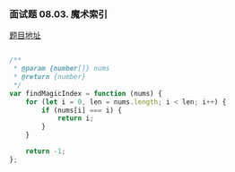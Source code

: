 ### 面试题 08.03. 魔术索引

[题目地址](https://leetcode-cn.com/problems/magic-index-lcci/)

```javascript

/**
 * @param {number[]} nums
 * @return {number}
 */
var findMagicIndex = function (nums) {
    for (let i = 0, len = nums.length; i < len; i++) {
        if (nums[i] === i) {
            return i;
        }
    }

    return -1;
};

```